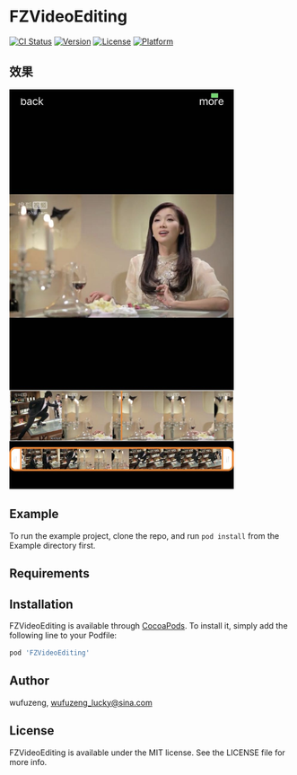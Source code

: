 # FZVideoEditing

[![CI Status](https://img.shields.io/travis/wufuzeng/FZVideoEditing.svg?style=flat)](https://travis-ci.org/wufuzeng/FZVideoEditing)
[![Version](https://img.shields.io/cocoapods/v/FZVideoEditing.svg?style=flat)](https://cocoapods.org/pods/FZVideoEditing)
[![License](https://img.shields.io/cocoapods/l/FZVideoEditing.svg?style=flat)](https://cocoapods.org/pods/FZVideoEditing)
[![Platform](https://img.shields.io/cocoapods/p/FZVideoEditing.svg?style=flat)](https://cocoapods.org/pods/FZVideoEditing)

## 效果
<div>
<img src="https://github.com/wufuzeng/FZVideoEditing/blob/master/Screenshots/WechatIMG94.jpeg" title="" float=left width = '400px'>
</div>


## Example

To run the example project, clone the repo, and run `pod install` from the Example directory first.

## Requirements

## Installation

FZVideoEditing is available through [CocoaPods](https://cocoapods.org). To install
it, simply add the following line to your Podfile:

```ruby
pod 'FZVideoEditing'
```

## Author

wufuzeng, wufuzeng_lucky@sina.com

## License

FZVideoEditing is available under the MIT license. See the LICENSE file for more info.
